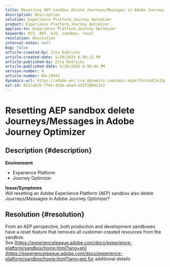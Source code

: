```yaml
---
title: Resetting AEP sandbox delete Journeys/Messages in Adobe Journey Optimizer
description: Description
solution: Experience Platform,Journey Optimizer
product: Experience Platform,Journey Optimizer
applies-to: Experience Platform,Journey Optimizer
keywords: KCS, AEP, AJO, sandbox, reset
resolution: Resolution
internal-notes: null
bug: false
article-created-by: Zita Rodricks
article-created-date: 5/30/2023 6:30:12 PM
article-published-by: Zita Rodricks
article-published-date: 5/30/2023 6:30:44 PM
version-number: 4
article-number: KA-19931
dynamics-url: https://adobe-ent.crm.dynamics.com/main.aspx?forceUCI=1&pagetype=entityrecord&etn=knowledgearticle&id=297e2603-18ff-ed11-8f6e-6045bd006b25
exl-id: 052cab25-7f6e-429a-aead-a55f100412e3
---
```

# Resetting AEP sandbox delete Journeys/Messages in Adobe Journey Optimizer

## Description {#description}

<b>Environment</b>
- Experience Platform
- Journey Optimizer

<b>Issue/Symptoms</b><br>Will resetting an Adobe Experience Platform (AEP) sandbox also delete Journeys/Messages in Adobe Journey Optimizer?

## Resolution {#resolution}

From an AEP perspective, both production and development sandboxes have a reset feature that removes all customer-created resources from the sandbox.<br>
See [https://experienceleague.adobe.com/docs/experience-platform/sandbox/home.html?lang=en](https://experienceleague.adobe.com/docs/experience-platform/sandbox/home.html?lang=en) for additional details
